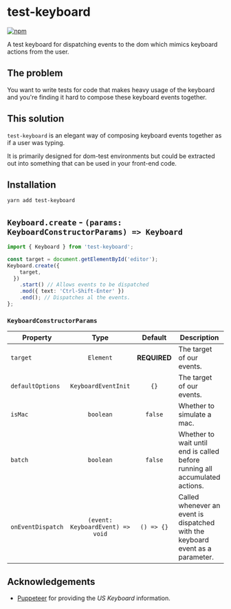 # test-keyboard

[![npm](https://img.shields.io/npm/dm/test-keyboard.svg?&logo=npm)](https://www.npmjs.com/package/test-keyboard)

A test keyboard for dispatching events to the dom which mimics keyboard actions from the user.

## The problem

You want to write tests for code that makes heavy usage of the keyboard and you're finding it hard
to compose these keyboard events together.

## This solution

`test-keyboard` is an elegant way of composing keyboard events together as if a user was typing.

It is primarily designed for dom-test environments but could be extracted out into something that
can be used in your front-end code.

## Installation

```bash
yarn add test-keyboard
```

## `Keyboard.create` - `(params: KeyboardConstructorParams) => Keyboard`

```ts
import { Keyboard } from 'test-keyboard';

const target = document.getElementById('editor');
Keyboard.create({
    target,
  })
    .start() // Allows events to be dispatched
    .mod({ text: 'Ctrl-Shift-Enter' })
    .end(); // Dispatches al the events.
};
```

### `KeyboardConstructorParams`

| **Property**      |             **Type**             | **Default**  | **Description**                                                                |
| ----------------- | :------------------------------: | :----------: | ------------------------------------------------------------------------------ |
| `target`          |            `Element`             | **REQUIRED** | The target of our events.                                                      |
| `defaultOptions`  |       `KeyboardEventInit`        |     `{}`     | The target of our events.                                                      |
| `isMac`           |            `boolean`             |   `false`    | Whether to simulate a mac.                                                     |
| `batch`           |            `boolean`             |   `false`    | Whether to wait until end is called before running all accumulated actions.    |
| `onEventDispatch` | `(event: KeyboardEvent) => void` |  `() => {}`  | Called whenever an event is dispatched with the keyboard event as a parameter. |

## Acknowledgements

- [Puppeteer](https://github.com/GoogleChrome/puppeteer) for providing the _US Keyboard_
  information.
